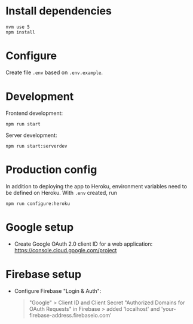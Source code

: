 # Install dependencies

```
nvm use 5
npm install
```

# Configure

Create file `.env` based on `.env.example`.

# Development

Frontend development:

```
npm run start
```

Server development:

```
npm run start:serverdev
```

# Production config

In addition to deploying the app to Heroku, environment variables need to be defined on Heroku. With `.env` created, run

```
npm run configure:heroku
```

# Google setup

- Create Google OAuth 2.0 client ID for a web application: https://console.cloud.google.com/project

# Firebase setup

- Configure Firebase "Login & Auth":
    > "Google"
      > Client ID and Client Secret
    > "Authorized Domains for OAuth Requests" in Firebase
      > added 'localhost' and 'your-firebase-address.firebaseio.com'
